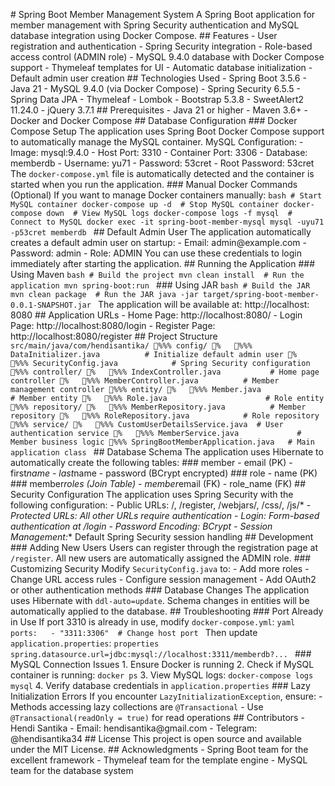 #   S p r i n g   B o o t   M e m b e r   M a n a g e m e n t   S y s t e m 
 
 A   S p r i n g   B o o t   a p p l i c a t i o n   f o r   m e m b e r   m a n a g e m e n t   w i t h   S p r i n g 
 S e c u r i t y   a u t h e n t i c a t i o n   a n d   M y S Q L   d a t a b a s e   i n t e g r a t i o n 
 u s i n g   D o c k e r   C o m p o s e . 
 
 # #   F e a t u r e s 
 
 -   U s e r   r e g i s t r a t i o n   a n d   a u t h e n t i c a t i o n 
 -   S p r i n g   S e c u r i t y   i n t e g r a t i o n 
 -   R o l e - b a s e d   a c c e s s   c o n t r o l   ( A D M I N   r o l e ) 
 -   M y S Q L   9 . 4 . 0   d a t a b a s e   w i t h   D o c k e r   C o m p o s e   s u p p o r t 
 -   T h y m e l e a f   t e m p l a t e s   f o r   U I 
 -   A u t o m a t i c   d a t a b a s e   i n i t i a l i z a t i o n 
 -   D e f a u l t   a d m i n   u s e r   c r e a t i o n 
 
 # #   T e c h n o l o g i e s   U s e d 
 
 -   * * S p r i n g   B o o t   3 . 5 . 6 * * 
 -   * * J a v a   2 1 * * 
 -   * * M y S Q L   9 . 4 . 0 * *   ( v i a   D o c k e r   C o m p o s e ) 
 -   * * S p r i n g   S e c u r i t y   6 . 5 . 5 * * 
 -   * * S p r i n g   D a t a   J P A * * 
 -   * * T h y m e l e a f * * 
 -   * * L o m b o k * * 
 -   * * B o o t s t r a p   5 . 3 . 8 * * 
 -   * * S w e e t A l e r t 2   1 1 . 2 4 . 0 * * 
 -   * * j Q u e r y   3 . 7 . 1 * * 
 
 # #   P r e r e q u i s i t e s 
 
 -   J a v a   2 1   o r   h i g h e r 
 -   M a v e n   3 . 6 + 
 -   D o c k e r   a n d   D o c k e r   C o m p o s e 
 
 # #   D a t a b a s e   C o n f i g u r a t i o n 
 
 # # #   D o c k e r   C o m p o s e   S e t u p 
 
 T h e   a p p l i c a t i o n   u s e s   S p r i n g   B o o t   D o c k e r   C o m p o s e   s u p p o r t   t o 
 a u t o m a t i c a l l y   m a n a g e   t h e   M y S Q L   c o n t a i n e r . 
 
 * * M y S Q L   C o n f i g u r a t i o n : * * 
 -   * * I m a g e : * *   m y s q l : 9 . 4 . 0 
 -   * * H o s t   P o r t : * *   3 3 1 0 
 -   * * C o n t a i n e r   P o r t : * *   3 3 0 6 
 -   * * D a t a b a s e : * *   m e m b e r d b 
 -   * * U s e r n a m e : * *   y u 7 1 
 -   * * P a s s w o r d : * *   5 3 c r e t 
 -   * * R o o t   P a s s w o r d : * *   5 3 c r e t 
 
 T h e   ` d o c k e r - c o m p o s e . y m l `   f i l e   i s   a u t o m a t i c a l l y   d e t e c t e d   a n d 
 t h e   c o n t a i n e r   i s   s t a r t e d   w h e n   y o u   r u n   t h e   a p p l i c a t i o n . 
 
 # # #   M a n u a l   D o c k e r   C o m m a n d s   ( O p t i o n a l ) 
 
 I f   y o u   w a n t   t o   m a n a g e   D o c k e r   c o n t a i n e r s   m a n u a l l y : 
 
 ` ` ` b a s h 
 #   S t a r t   M y S Q L   c o n t a i n e r 
 d o c k e r - c o m p o s e   u p   - d 
 
 #   S t o p   M y S Q L   c o n t a i n e r 
 d o c k e r - c o m p o s e   d o w n 
 
 #   V i e w   M y S Q L   l o g s 
 d o c k e r - c o m p o s e   l o g s   - f   m y s q l 
 
 #   C o n n e c t   t o   M y S Q L 
 d o c k e r   e x e c   - i t   s p r i n g - b o o t - m e m b e r - m y s q l   m y s q l   - u y u 7 1   - p 5 3 c r e t   m e m b e r d b 
 ` ` ` 
 
 # #   D e f a u l t   A d m i n   U s e r 
 
 T h e   a p p l i c a t i o n   a u t o m a t i c a l l y   c r e a t e s   a   d e f a u l t   a d m i n   u s e r 
 o n   s t a r t u p : 
 
 -   * * E m a i l : * *   a d m i n @ e x a m p l e . c o m 
 -   * * P a s s w o r d : * *   a d m i n 
 -   * * R o l e : * *   A D M I N 
 
 Y o u   c a n   u s e   t h e s e   c r e d e n t i a l s   t o   l o g i n   i m m e d i a t e l y   a f t e r 
 s t a r t i n g   t h e   a p p l i c a t i o n . 
 
 # #   R u n n i n g   t h e   A p p l i c a t i o n 
 
 # # #   U s i n g   M a v e n 
 
 ` ` ` b a s h 
 #   B u i l d   t h e   p r o j e c t 
 m v n   c l e a n   i n s t a l l 
 
 #   R u n   t h e   a p p l i c a t i o n 
 m v n   s p r i n g - b o o t : r u n 
 ` ` ` 
 
 # # #   U s i n g   J A R 
 
 ` ` ` b a s h 
 #   B u i l d   t h e   J A R 
 m v n   c l e a n   p a c k a g e 
 
 #   R u n   t h e   J A R 
 j a v a   - j a r   t a r g e t / s p r i n g - b o o t - m e m b e r - 0 . 0 . 1 - S N A P S H O T . j a r 
 ` ` ` 
 
 T h e   a p p l i c a t i o n   w i l l   b e   a v a i l a b l e   a t :   * * h t t p : / / l o c a l h o s t :
 8 0 8 0 * * 
 
 # #   A p p l i c a t i o n   U R L s 
 
 -   * * H o m e   P a g e : * *   h t t p : / / l o c a l h o s t : 8 0 8 0 / 
 -   * * L o g i n   P a g e : * *   h t t p : / / l o c a l h o s t : 8 0 8 0 / l o g i n 
 -   * * R e g i s t e r   P a g e : * *   h t t p : / / l o c a l h o s t : 8 0 8 0 / r e g i s t e r 
 
 # #   P r o j e c t   S t r u c t u r e 
 
 ` ` ` 
 s r c / m a i n / j a v a / c o m / h e n d i s a n t i k a / 
 % % %  c o n f i g / 
 %      % % %  D a t a I n i t i a l i z e r . j a v a                     #   I n i t i a l i z e   d e f a u l t   a d m i n   u s e r 
 %      % % %  S e c u r i t y C o n f i g . j a v a                         #   S p r i n g   S e c u r i t y   c o n f i g u r a t i o n 
 % % %  c o n t r o l l e r / 
 %      % % %  I n d e x C o n t r o l l e r . j a v a                       #   H o m e   p a g e   c o n t r o l l e r 
 %      % % %  M e m b e r C o n t r o l l e r . j a v a                     #   M e m b e r   m a n a g e m e n t   c o n t r o l l e r 
 % % %  e n t i t y / 
 %      % % %  M e m b e r . j a v a                                         #   M e m b e r   e n t i t y 
 %      % % %  R o l e . j a v a                                             #   R o l e   e n t i t y 
 % % %  r e p o s i t o r y / 
 %      % % %  M e m b e r R e p o s i t o r y . j a v a                     #   M e m b e r   r e p o s i t o r y 
 %      % % %  R o l e R e p o s i t o r y . j a v a                         #   R o l e   r e p o s i t o r y 
 % % %  s e r v i c e / 
 %      % % %  C u s t o m U s e r D e t a i l s S e r v i c e . j a v a     #   U s e r   a u t h e n t i c a t i o n   s e r v i c e 
 %      % % %  M e m b e r S e r v i c e . j a v a                           #   M e m b e r   b u s i n e s s   l o g i c 
 % % %  S p r i n g B o o t M e m b e r A p p l i c a t i o n . j a v a       #   M a i n   a p p l i c a t i o n   c l a s s 
 ` ` ` 
 
 # #   D a t a b a s e   S c h e m a 
 
 T h e   a p p l i c a t i o n   u s e s   H i b e r n a t e   t o   a u t o m a t i c a l l y   c r e a t e   t h e 
 f o l l o w i n g   t a b l e s : 
 
 # # #   m e m b e r 
 -   e m a i l   ( P K ) 
 -   f i r s t _ n a m e 
 -   l a s t _ n a m e 
 -   p a s s w o r d   ( B C r y p t   e n c r y p t e d ) 
 
 # # #   r o l e 
 -   n a m e   ( P K ) 
 
 # # #   m e m b e r _ r o l e s   ( J o i n   T a b l e ) 
 -   m e m b e r _ e m a i l   ( F K ) 
 -   r o l e _ n a m e   ( F K ) 
 
 # #   S e c u r i t y   C o n f i g u r a t i o n 
 
 T h e   a p p l i c a t i o n   u s e s   S p r i n g   S e c u r i t y   w i t h   t h e   f o l l o w i n g 
 c o n f i g u r a t i o n : 
 
 -   * * P u b l i c   U R L s : * *   / ,   / r e g i s t e r ,   / w e b j a r s / * * ,   / c s s / * * ,   / j s / *
 * 
 -   * * P r o t e c t e d   U R L s : * *   A l l   o t h e r   U R L s   r e q u i r e   a u t h e n t i c a t i o n 
 -   * * L o g i n : * *   F o r m - b a s e d   a u t h e n t i c a t i o n   a t   / l o g i n 
 -   * * P a s s w o r d   E n c o d i n g : * *   B C r y p t 
 -   * * S e s s i o n   M a n a g e m e n t : * *   D e f a u l t   S p r i n g   S e c u r i t y   s e s s i o n 
 h a n d l i n g 
 
 # #   D e v e l o p m e n t 
 
 # # #   A d d i n g   N e w   U s e r s 
 
 U s e r s   c a n   r e g i s t e r   t h r o u g h   t h e   r e g i s t r a t i o n   p a g e   a t   
` / r e g i s t e r ` .   A l l   n e w   u s e r s   a r e   a u t o m a t i c a l l y   a s s i g n e d   t h e 
 A D M I N   r o l e . 
 
 # # #   C u s t o m i z i n g   S e c u r i t y 
 
 M o d i f y   ` S e c u r i t y C o n f i g . j a v a `   t o : 
 -   A d d   m o r e   r o l e s 
 -   C h a n g e   U R L   a c c e s s   r u l e s 
 -   C o n f i g u r e   s e s s i o n   m a n a g e m e n t 
 -   A d d   O A u t h 2   o r   o t h e r   a u t h e n t i c a t i o n   m e t h o d s 
 
 # # #   D a t a b a s e   C h a n g e s 
 
 T h e   a p p l i c a t i o n   u s e s   H i b e r n a t e   w i t h   ` d d l - a u t o = u p d a t e ` . 
 S c h e m a   c h a n g e s   i n   e n t i t i e s   w i l l   b e   a u t o m a t i c a l l y   a p p l i e d   t o 
 t h e   d a t a b a s e . 
 
 # #   T r o u b l e s h o o t i n g 
 
 # # #   P o r t   A l r e a d y   i n   U s e 
 
 I f   p o r t   3 3 1 0   i s   a l r e a d y   i n   u s e ,   m o d i f y   ` d o c k e r - c o m p o s e . y m l ` :
 
 
 ` ` ` y a m l 
 p o r t s : 
     -   " 3 3 1 1 : 3 3 0 6 "     #   C h a n g e   h o s t   p o r t 
 ` ` ` 
 
 T h e n   u p d a t e   ` a p p l i c a t i o n . p r o p e r t i e s ` : 
 
 ` ` ` p r o p e r t i e s 
 s p r i n g . d a t a s o u r c e . u r l = j d b c : m y s q l : / / l o c a l h o s t : 3 3 1 1 / m e m b e r d b ? . . . 
 ` ` ` 
 
 # # #   M y S Q L   C o n n e c t i o n   I s s u e s 
 
 1 .   E n s u r e   D o c k e r   i s   r u n n i n g 
 2 .   C h e c k   i f   M y S Q L   c o n t a i n e r   i s   r u n n i n g :   ` d o c k e r   p s ` 
 3 .   V i e w   M y S Q L   l o g s :   ` d o c k e r - c o m p o s e   l o g s   m y s q l ` 
 4 .   V e r i f y   d a t a b a s e   c r e d e n t i a l s   i n   ` a p p l i c a t i o n . p r o p e r t i e s ` 
 
 # # #   L a z y   I n i t i a l i z a t i o n   E r r o r s 
 
 I f   y o u   e n c o u n t e r   ` L a z y I n i t i a l i z a t i o n E x c e p t i o n ` ,   e n s u r e : 
 -   M e t h o d s   a c c e s s i n g   l a z y   c o l l e c t i o n s   a r e   ` @ T r a n s a c t i o n a l ` 
 -   U s e   ` @ T r a n s a c t i o n a l ( r e a d O n l y   =   t r u e ) `   f o r   r e a d   o p e r a t i o n s 
 
 # #   C o n t r i b u t o r s 
 
 -   H e n d i   S a n t i k a 
 -   E m a i l :   h e n d i s a n t i k a @ g m a i l . c o m 
 -   T e l e g r a m :   @ h e n d i s a n t i k a 3 4 
 
 # #   L i c e n s e 
 
 T h i s   p r o j e c t   i s   o p e n   s o u r c e   a n d   a v a i l a b l e   u n d e r   t h e   M I T 
 L i c e n s e . 
 
 # #   A c k n o w l e d g m e n t s 
 
 -   S p r i n g   B o o t   t e a m   f o r   t h e   e x c e l l e n t   f r a m e w o r k 
 -   T h y m e l e a f   t e a m   f o r   t h e   t e m p l a t e   e n g i n e 
 -   M y S Q L   t e a m   f o r   t h e   d a t a b a s e   s y s t e m 
 